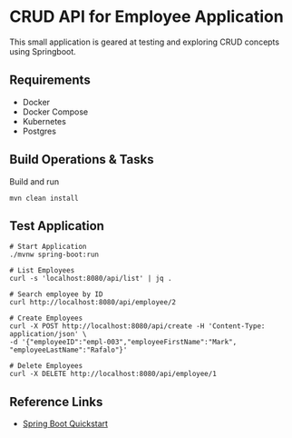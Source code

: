 # CRUD API for Employee Application
This small application is geared at testing and exploring CRUD concepts using Springboot.

## Requirements
* Docker
* Docker Compose
* Kubernetes
* Postgres

## Build Operations & Tasks 
Build and run
```
mvn clean install
```


## Test Application
```
# Start Application
./mvnw spring-boot:run

# List Employees
curl -s 'localhost:8080/api/list' | jq .

# Search employee by ID
curl http://localhost:8080/api/employee/2

# Create Employees
curl -X POST http://localhost:8080/api/create -H 'Content-Type: application/json' \
-d '{"employeeID":"empl-003","employeeFirstName":"Mark", "employeeLastName":"Rafalo"}'

# Delete Employees
curl -X DELETE http://localhost:8080/api/employee/1
```


## Reference Links
* [Spring Boot Quickstart](https://start.spring.io)
